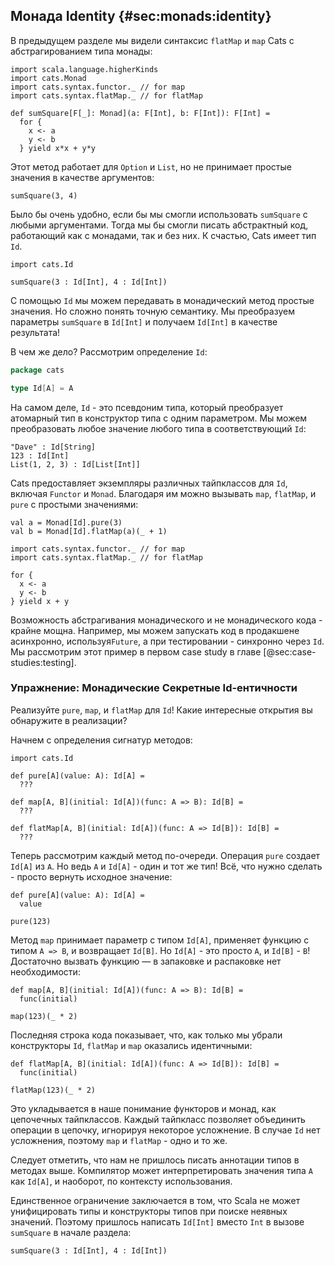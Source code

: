 ## Монада Identity {#sec:monads:identity}

В предыдущем разделе мы видели синтаксис `flatMap` и `map` Cats
c абстрагированием типа монады:

```tut:book:silent
import scala.language.higherKinds
import cats.Monad
import cats.syntax.functor._ // for map
import cats.syntax.flatMap._ // for flatMap

def sumSquare[F[_]: Monad](a: F[Int], b: F[Int]): F[Int] =
  for {
    x <- a
    y <- b
  } yield x*x + y*y
```

Этот метод работает для `Option` и `List`,
но не принимает простые значения в качестве аргументов:

```tut:book:fail
sumSquare(3, 4)
```

Было бы очень удобно, если бы мы cмогли использовать `sumSquare`
с любыми аргументами.
Тогда мы бы смогли писать абстрактный код, работающий как с монадами, так и без них.
К счастью, Cats имеет тип `Id`.

```tut:book:silent
import cats.Id
```

```tut:book
sumSquare(3 : Id[Int], 4 : Id[Int])
```

С помощью `Id` мы можем передавать в монадический метод простые значения.
Но сложно понять точную семантику.
Мы преобразуем параметры `sumSquare` в `Id[Int]`
и получаем `Id[Int]` в качестве результата!

В чем же дело? Рассмотрим определение `Id`:

```scala
package cats

type Id[A] = A
```

На самом деле, `Id` - это псевдоним типа,
который преобразует атомарный тип в конструктор типа с одним параметром.
Мы можем преобразовать любое значение любого типа в соответствующий `Id`:

```tut:book
"Dave" : Id[String]
123 : Id[Int]
List(1, 2, 3) : Id[List[Int]]
```

Cats предоставляет экземпляры различных тайпклассов для `Id`,
включая `Functor` и `Monad`.
Благодаря им можно вызывать `map`, `flatMap`, и `pure`
с простыми значениями:

```tut:book
val a = Monad[Id].pure(3)
val b = Monad[Id].flatMap(a)(_ + 1)
```

```tut:book:silent
import cats.syntax.functor._ // for map
import cats.syntax.flatMap._ // for flatMap
```

```tut:book
for {
  x <- a
  y <- b
} yield x + y
```

Возможность абстрагивания монадического и не монадического кода - 
крайне мощна.
Например,
мы можем запускать код в продакшене асинхронно, используя`Future`,
а при тестировании - синхронно через `Id`.
Мы рассмотрим этот пример в первом case study
в главе [@sec:case-studies:testing].

### Упражнение: Монадические Секретные Id-ентичности

Реализуйте `pure`, `map`, и `flatMap` для `Id`!
Какие интересные открытия вы обнаружите в реализации?

<div class="solution">
Начнем с определения сигнатур методов:

```tut:book:silent
import cats.Id

def pure[A](value: A): Id[A] =
  ???

def map[A, B](initial: Id[A])(func: A => B): Id[B] =
  ???

def flatMap[A, B](initial: Id[A])(func: A => Id[B]): Id[B] =
  ???
```

Теперь рассмотрим каждый метод по-очереди.
Операция `pure` создает `Id[A]` из `A`.
Но ведь `A` и `Id[A]` - один и тот же тип!
Всё, что нужно сделать - просто вернуть исходное значение:

```tut:book:silent
def pure[A](value: A): Id[A] =
  value
```

```tut:book
pure(123)
```

Метод `map` принимает параметр с типом `Id[A]`,
применяет функцию с типом `A => B`, и возвращает `Id[B]`.
Но `Id[A]` - это просто `A`, и `Id[B]` - `B`!
Достаточно вызвать функцию — в запаковке и распаковке нет необходимости:

```tut:book:silent
def map[A, B](initial: Id[A])(func: A => B): Id[B] =
  func(initial)
```

```tut:book
map(123)(_ * 2)
```

Последняя строка кода показывает,
что, как только мы убрали конструкторы `Id`,
`flatMap` и `map` оказались идентичными:

```tut:book
def flatMap[A, B](initial: Id[A])(func: A => Id[B]): Id[B] =
  func(initial)
```

```tut:book
flatMap(123)(_ * 2)
```

Это укладывается в наше понимание функторов и монад,
как цепочечных тайпклассов.
Каждый тайпкласс позволяет объединить операции в цепочку,
игнорируя некоторое усложнение.
В случае `Id` нет усложнения,
поэтому `map` и `flatMap` - одно и то же.

Следует отметить, что нам не пришлось писать аннотации типов
в методах выше.
Компилятор может интерпретировать значения типа `A` как `Id[A]`, и наоборот,
по контексту использования.

Единственное ограничение заключается в том, что Scala не может унифицировать
типы и конструкторы типов при поиске неявных значений.
Поэтому пришлось написать `Id[Int]` вместо `Int`
в вызове `sumSquare` в начале раздела:

```tut:book:silent
sumSquare(3 : Id[Int], 4 : Id[Int])
```
</div>
